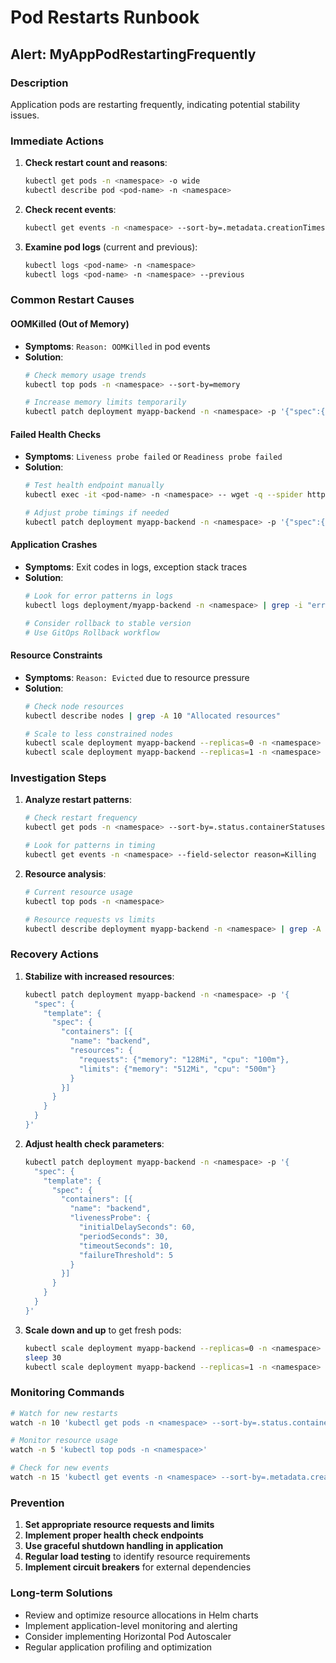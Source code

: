 # Pod Restarts Runbook

## Alert: MyAppPodRestartingFrequently

### Description
Application pods are restarting frequently, indicating potential stability issues.

### Immediate Actions

1. **Check restart count and reasons**:
   ```bash
   kubectl get pods -n <namespace> -o wide
   kubectl describe pod <pod-name> -n <namespace>
   ```

2. **Check recent events**:
   ```bash
   kubectl get events -n <namespace> --sort-by=.metadata.creationTimestamp
   ```

3. **Examine pod logs** (current and previous):
   ```bash
   kubectl logs <pod-name> -n <namespace>
   kubectl logs <pod-name> -n <namespace> --previous
   ```

### Common Restart Causes

#### OOMKilled (Out of Memory)
- **Symptoms**: `Reason: OOMKilled` in pod events
- **Solution**:
  ```bash
  # Check memory usage trends
  kubectl top pods -n <namespace> --sort-by=memory
  
  # Increase memory limits temporarily
  kubectl patch deployment myapp-backend -n <namespace> -p '{"spec":{"template":{"spec":{"containers":[{"name":"backend","resources":{"limits":{"memory":"512Mi"}}}]}}}}'
  ```

#### Failed Health Checks
- **Symptoms**: `Liveness probe failed` or `Readiness probe failed`
- **Solution**:
  ```bash
  # Test health endpoint manually
  kubectl exec -it <pod-name> -n <namespace> -- wget -q --spider http://localhost:5000/api/health
  
  # Adjust probe timings if needed
  kubectl patch deployment myapp-backend -n <namespace> -p '{"spec":{"template":{"spec":{"containers":[{"name":"backend","livenessProbe":{"initialDelaySeconds":60}}]}}}}'
  ```

#### Application Crashes
- **Symptoms**: Exit codes in logs, exception stack traces
- **Solution**:
  ```bash
  # Look for error patterns in logs
  kubectl logs deployment/myapp-backend -n <namespace> | grep -i "error\|exception\|fatal"
  
  # Consider rollback to stable version
  # Use GitOps Rollback workflow
  ```

#### Resource Constraints
- **Symptoms**: `Reason: Evicted` due to resource pressure
- **Solution**:
  ```bash
  # Check node resources
  kubectl describe nodes | grep -A 10 "Allocated resources"
  
  # Scale to less constrained nodes
  kubectl scale deployment myapp-backend --replicas=0 -n <namespace>
  kubectl scale deployment myapp-backend --replicas=1 -n <namespace>
  ```

### Investigation Steps

1. **Analyze restart patterns**:
   ```bash
   # Check restart frequency
   kubectl get pods -n <namespace> --sort-by=.status.containerStatuses[0].restartCount
   
   # Look for patterns in timing
   kubectl get events -n <namespace> --field-selector reason=Killing
   ```

2. **Resource analysis**:
   ```bash
   # Current resource usage
   kubectl top pods -n <namespace>
   
   # Resource requests vs limits
   kubectl describe deployment myapp-backend -n <namespace> | grep -A 10 "Limits\|Requests"
   ```

### Recovery Actions

1. **Stabilize with increased resources**:
   ```bash
   kubectl patch deployment myapp-backend -n <namespace> -p '{
     "spec": {
       "template": {
         "spec": {
           "containers": [{
             "name": "backend",
             "resources": {
               "requests": {"memory": "128Mi", "cpu": "100m"},
               "limits": {"memory": "512Mi", "cpu": "500m"}
             }
           }]
         }
       }
     }
   }'
   ```

2. **Adjust health check parameters**:
   ```bash
   kubectl patch deployment myapp-backend -n <namespace> -p '{
     "spec": {
       "template": {
         "spec": {
           "containers": [{
             "name": "backend",
             "livenessProbe": {
               "initialDelaySeconds": 60,
               "periodSeconds": 30,
               "timeoutSeconds": 10,
               "failureThreshold": 5
             }
           }]
         }
       }
     }
   }'
   ```

3. **Scale down and up** to get fresh pods:
   ```bash
   kubectl scale deployment myapp-backend --replicas=0 -n <namespace>
   sleep 30
   kubectl scale deployment myapp-backend --replicas=1 -n <namespace>
   ```

### Monitoring Commands

```bash
# Watch for new restarts
watch -n 10 'kubectl get pods -n <namespace> --sort-by=.status.containerStatuses[0].restartCount'

# Monitor resource usage
watch -n 5 'kubectl top pods -n <namespace>'

# Check for new events
watch -n 15 'kubectl get events -n <namespace> --sort-by=.metadata.creationTimestamp | tail -10'
```

### Prevention

1. **Set appropriate resource requests and limits**
2. **Implement proper health check endpoints**
3. **Use graceful shutdown handling in application**
4. **Regular load testing** to identify resource requirements
5. **Implement circuit breakers** for external dependencies

### Long-term Solutions

- Review and optimize resource allocations in Helm charts
- Implement application-level monitoring and alerting
- Consider implementing Horizontal Pod Autoscaler
- Regular application profiling and optimization

